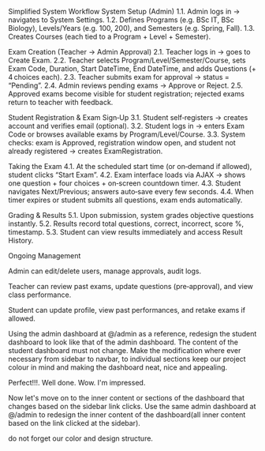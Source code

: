 Simplified System Workflow
System Setup (Admin)
 1.1. Admin logs in → navigates to System Settings.
 1.2. Defines Programs (e.g. BSc IT, BSc Biology), Levels/Years (e.g. 100, 200), and Semesters (e.g. Spring, Fall).
 1.3. Creates Courses (each tied to a Program + Level + Semester).


Exam Creation (Teacher → Admin Approval)
 2.1. Teacher logs in → goes to Create Exam.
 2.2. Teacher selects Program/Level/Semester/Course, sets Exam Code, Duration, Start DateTime, End DateTime, and adds Questions (+ 4 choices each).
 2.3. Teacher submits exam for approval → status = “Pending”.
 2.4. Admin reviews pending exams → Approve or Reject.
 2.5. Approved exams become visible for student registration; rejected exams return to teacher with feedback.


Student Registration & Exam Sign‑Up
 3.1. Student self‑registers → creates account and verifies email (optional).
 3.2. Student logs in → enters Exam Code or browses available exams by Program/Level/Course.
 3.3. System checks: exam is Approved, registration window open, and student not already registered → creates ExamRegistration.


Taking the Exam
 4.1. At the scheduled start time (or on‑demand if allowed), student clicks “Start Exam”.
 4.2. Exam interface loads via AJAX → shows one question + four choices + on‑screen countdown timer.
 4.3. Student navigates Next/Previous; answers auto‑save every few seconds.
 4.4. When timer expires or student submits all questions, exam ends automatically.


Grading & Results
 5.1. Upon submission, system grades objective questions instantly.
 5.2. Results record total questions, correct, incorrect, score %, timestamp.
 5.3. Student can view results immediately and access Result History.


Ongoing Management


Admin can edit/delete users, manage approvals, audit logs.


Teacher can review past exams, update questions (pre‑approval), and view class performance.


Student can update profile, view past performances, and retake exams if allowed.



Using the admin dashboard at @/admin as a reference, redesign the student dashboard to look like that of the admin dashboard. The content of the student dashboard must not change. Make the modification where ever necessary from sidebar to navbar, to individual sections keep our project colour in mind and making the dashboard neat, nice and appealing.

Perfect!!!. Well done. Wow. I'm impressed.

Now let's move on to the inner content or sections of the dashboard that changes based on the sidebar link clicks. Use the same admin dashboard at @/admin to redesign the inner content of the dashboard(all inner content based on the link clicked at the sidebar).

do not forget our color and design structure.